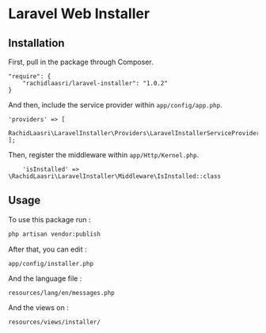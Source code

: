 # Laravel Web Installer

## Installation

First, pull in the package through Composer.

```
"require": {
    "rachidlaasri/laravel-installer": "1.0.2"
}
```

And then, include the service provider within `app/config/app.php`.

```
'providers' => [
    RachidLaasri\LaravelInstaller\Providers\LaravelInstallerServiceProvider::class
];
```

Then, register the middleware within `app/Http/Kernel.php`.
```
    'isInstalled' => \RachidLaasri\LaravelInstaller\Middleware\IsInstalled::class
```
## Usage

To use this package run :
```bash
php artisan vendor:publish
```

After that, you can edit :
 
 `app/config/installer.php`
 
And the language file :
 
 `resources/lang/en/messages.php`
 
And the views on :
 
 `resources/views/installer/`
